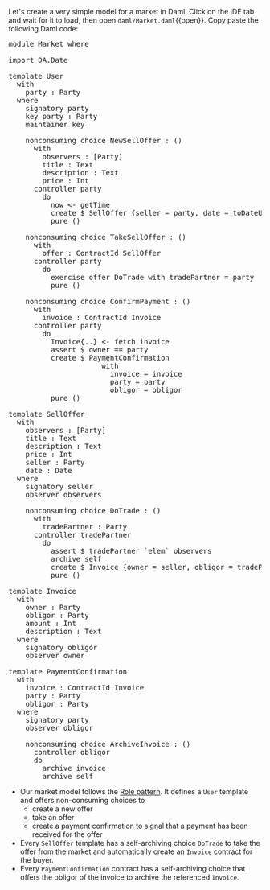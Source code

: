 Let's create a very simple model for a market in Daml. Click on the IDE tab and wait for it to
load, then open `daml/Market.daml`{{open}}. Copy paste the following Daml code:

<pre class="file"i data-filename="daml/Market.daml" data-target="append">
module Market where

import DA.Date

template User
  with
    party : Party
  where
    signatory party
    key party : Party
    maintainer key

    nonconsuming choice NewSellOffer : ()
      with
        observers : [Party]
        title : Text
        description : Text
        price : Int
      controller party
        do
          now <- getTime
          create $ SellOffer {seller = party, date = toDateUTC now, ..}
          pure ()

    nonconsuming choice TakeSellOffer : ()
      with
        offer : ContractId SellOffer
      controller party
        do
          exercise offer DoTrade with tradePartner = party
          pure ()

    nonconsuming choice ConfirmPayment : ()
      with
        invoice : ContractId Invoice
      controller party
        do
          Invoice{..} <- fetch invoice
          assert $ owner == party
          create $ PaymentConfirmation
                      with
                        invoice = invoice
                        party = party
                        obligor = obligor
          pure ()

template SellOffer
  with
    observers : [Party]
    title : Text
    description : Text
    price : Int
    seller : Party
    date : Date
  where
    signatory seller
    observer observers

    nonconsuming choice DoTrade : ()
      with
        tradePartner : Party
      controller tradePartner
        do
          assert $ tradePartner `elem` observers
          archive self
          create $ Invoice {owner = seller, obligor = tradePartner, amount = price, description = title}
          pure ()

template Invoice
  with
    owner : Party
    obligor : Party
    amount : Int
    description : Text
  where
    signatory obligor
    observer owner

template PaymentConfirmation
  with
    invoice : ContractId Invoice
    party : Party
    obligor : Party
  where
    signatory party
    observer obligor

    nonconsuming choice ArchiveInvoice : ()
      controller obligor
      do
        archive invoice
        archive self
</pre>

- Our market model follows the [Role pattern](https://daml.com/learn/fundamental-concepts/choices-role-pattern). It defines a `User` template and offers non-consuming choices to
  - create a new offer
  - take an offer
  - create a payment confirmation to signal that a payment has been received for the offer
- Every `SellOffer` template has a self-archiving choice `DoTrade` to take the offer from the market
  and automatically create an `Invoice` contract for the buyer.
- Every `PaymentConfirmation` contract has a self-archiving choice that offers the obligor of the
  invoice to archive the referenced `Invoice`.
